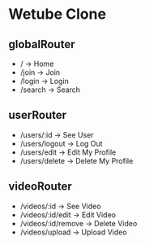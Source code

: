 # Wetube Clone

## globalRouter

- / -> Home
- /join -> Join
- /login -> Login
- /search -> Search

## userRouter

- /users/:id -> See User
- /users/logout -> Log Out
- /users/edit -> Edit My Profile
- /users/delete -> Delete My Profile

## videoRouter

- /videos/:id -> See Video
- /videos/:id/edit -> Edit Video
- /videos/:id/remove -> Delete Video
- /videos/upload -> Upload Video
